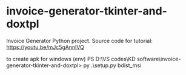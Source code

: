 # invoice-generator-tkinter-and-doxtpl
Invoice Generator Python project. Source code for tutorial: https://youtu.be/mJc5gAnnlVQ

to create apk for windows
(env) PS D:\VS codes\KD software\invoice-generator-tkinter-and-doxtpl> py .\setup.py bdist_msi